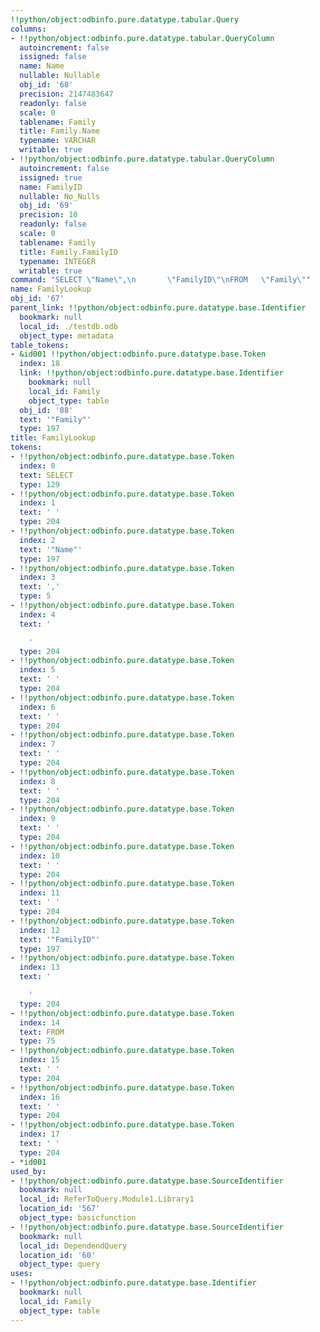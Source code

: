 ```yaml
---
!!python/object:odbinfo.pure.datatype.tabular.Query
columns:
- !!python/object:odbinfo.pure.datatype.tabular.QueryColumn
  autoincrement: false
  issigned: false
  name: Name
  nullable: Nullable
  obj_id: '68'
  precision: 2147483647
  readonly: false
  scale: 0
  tablename: Family
  title: Family.Name
  typename: VARCHAR
  writable: true
- !!python/object:odbinfo.pure.datatype.tabular.QueryColumn
  autoincrement: false
  issigned: true
  name: FamilyID
  nullable: No_Nulls
  obj_id: '69'
  precision: 10
  readonly: false
  scale: 0
  tablename: Family
  title: Family.FamilyID
  typename: INTEGER
  writable: true
command: "SELECT \"Name\",\n       \"FamilyID\"\nFROM   \"Family\""
name: FamilyLookup
obj_id: '67'
parent_link: !!python/object:odbinfo.pure.datatype.base.Identifier
  bookmark: null
  local_id: ./testdb.odb
  object_type: metadata
table_tokens:
- &id001 !!python/object:odbinfo.pure.datatype.base.Token
  index: 18
  link: !!python/object:odbinfo.pure.datatype.base.Identifier
    bookmark: null
    local_id: Family
    object_type: table
  obj_id: '88'
  text: '"Family"'
  type: 197
title: FamilyLookup
tokens:
- !!python/object:odbinfo.pure.datatype.base.Token
  index: 0
  text: SELECT
  type: 129
- !!python/object:odbinfo.pure.datatype.base.Token
  index: 1
  text: ' '
  type: 204
- !!python/object:odbinfo.pure.datatype.base.Token
  index: 2
  text: '"Name"'
  type: 197
- !!python/object:odbinfo.pure.datatype.base.Token
  index: 3
  text: ','
  type: 5
- !!python/object:odbinfo.pure.datatype.base.Token
  index: 4
  text: '

    '
  type: 204
- !!python/object:odbinfo.pure.datatype.base.Token
  index: 5
  text: ' '
  type: 204
- !!python/object:odbinfo.pure.datatype.base.Token
  index: 6
  text: ' '
  type: 204
- !!python/object:odbinfo.pure.datatype.base.Token
  index: 7
  text: ' '
  type: 204
- !!python/object:odbinfo.pure.datatype.base.Token
  index: 8
  text: ' '
  type: 204
- !!python/object:odbinfo.pure.datatype.base.Token
  index: 9
  text: ' '
  type: 204
- !!python/object:odbinfo.pure.datatype.base.Token
  index: 10
  text: ' '
  type: 204
- !!python/object:odbinfo.pure.datatype.base.Token
  index: 11
  text: ' '
  type: 204
- !!python/object:odbinfo.pure.datatype.base.Token
  index: 12
  text: '"FamilyID"'
  type: 197
- !!python/object:odbinfo.pure.datatype.base.Token
  index: 13
  text: '

    '
  type: 204
- !!python/object:odbinfo.pure.datatype.base.Token
  index: 14
  text: FROM
  type: 75
- !!python/object:odbinfo.pure.datatype.base.Token
  index: 15
  text: ' '
  type: 204
- !!python/object:odbinfo.pure.datatype.base.Token
  index: 16
  text: ' '
  type: 204
- !!python/object:odbinfo.pure.datatype.base.Token
  index: 17
  text: ' '
  type: 204
- *id001
used_by:
- !!python/object:odbinfo.pure.datatype.base.SourceIdentifier
  bookmark: null
  local_id: ReferToQuery.Module1.Library1
  location_id: '567'
  object_type: basicfunction
- !!python/object:odbinfo.pure.datatype.base.SourceIdentifier
  bookmark: null
  local_id: DependendQuery
  location_id: '60'
  object_type: query
uses:
- !!python/object:odbinfo.pure.datatype.base.Identifier
  bookmark: null
  local_id: Family
  object_type: table
---
```


